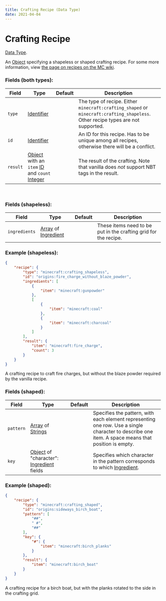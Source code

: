 ```yaml
---
title: Crafting Recipe (Data Type)
date: 2021-04-04
---
```

# Crafting Recipe

[Data Type](../data_types.md).

An [Object](object.md) specifying a shapeless or shaped crafting recipe. For some more information, view [the page on recipes on the MC wiki](https://minecraft.gamepedia.com/Recipe).

### Fields (both types):

Field  | Type | Default | Description
-------|------|---------|-------------
`type` | [Identifier](identifier.md) | | The type of recipe. Either `minecraft:crafting_shaped` or `minecraft:crafting_shapeless`. Other recipe types are not supported.
`id` | [Identifier](identifier.md) | | An ID for this recipe. Has to be unique among all recipes, otherwise there will be a conflict.
`result` | [Object](object.md) with an `item` [ID](identifier.md) and `count` [Integer](integer.md) | | The result of the crafting. Note that vanilla does _not_ support NBT tags in the result.

<br>

### Fields (shapeless):

Field  | Type | Default | Description
-------|------|---------|-------------
`ingredients` | [Array](array.md) of [Ingredient](ingredient.md) | | These items need to be put in the crafting grid for the recipe.

### Example (shapeless):

```json
{
  	"recipe": {
	  	"type": "minecraft:crafting_shapeless",
	  	"id": "origins:fire_charge_without_blaze_powder",
	  	"ingredients": [
	    	{
	      		"item": "minecraft:gunpowder"
	    	},
	    	[
		      	{
		        	"item": "minecraft:coal"
		      	},
		      	{
		        	"item": "minecraft:charcoal"
		      	}
	    	]
	  	],
	  	"result": {
	    	"item": "minecraft:fire_charge",
	    	"count": 3
	  	}
  	}
}
```

A crafting recipe to craft fire charges, but without the blaze powder required by the vanilla recipe.
<br>

### Fields (shaped):

Field  | Type | Default | Description
-------|------|---------|-------------
`pattern` | [Array](array.md) of [Strings](string.md) | | Specifies the pattern, with each element representing one row. Use a single character to describe one item. A space means that position is empty.
`key` | [Object](object.md) of "character": [Ingredient](ingredient.md) fields | | Specifies which character in the pattern corresponds to which [Ingredient](ingredient.md).

### Example (shaped):

```json
{
  	"recipe": {
	  	"type": "minecraft:crafting_shaped",
	  	"id": "origins:sideways_birch_boat",
	  	"pattern": [
	    	"##",
	    	" #",
	    	"##"
	  	],
	  	"key": {
	    	"#": {
	      		"item": "minecraft:birch_planks"
	    	}
  		},
  		"result": {
    		"item": "minecraft:birch_boat"
  		}
	}
}
```

A crafting recipe for a birch boat, but with the planks rotated to the side in the crafting grid.
<br>